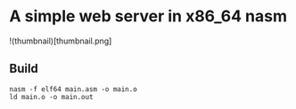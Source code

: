 # A simple web server in x86\_64 nasm

!(thumbnail)[thumbnail.png]

## Build
```console
nasm -f elf64 main.asm -o main.o
ld main.o -o main.out
```
